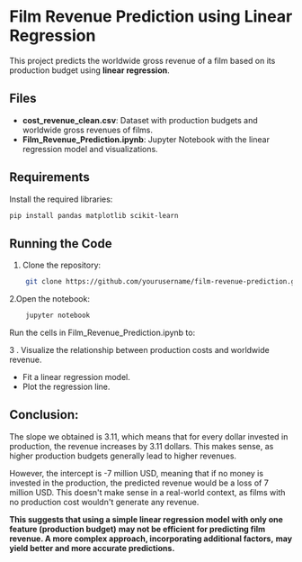 # Film Revenue Prediction using Linear Regression

This project predicts the worldwide gross revenue of a film based on its production budget using **linear regression**.

## Files

- **cost_revenue_clean.csv**: Dataset with production budgets and worldwide gross revenues of films.
- **Film_Revenue_Prediction.ipynb**: Jupyter Notebook with the linear regression model and visualizations.

## Requirements

Install the required libraries:

```bash
pip install pandas matplotlib scikit-learn
```

## Running the Code

1. Clone the repository:
```bash
    git clone https://github.com/yourusername/film-revenue-prediction.git
```

2.Open the notebook:
```bash
    jupyter notebook
```

Run the cells in Film_Revenue_Prediction.ipynb to:

3 . Visualize the relationship between production costs and worldwide revenue.
- Fit a linear regression model.
- Plot the regression line.

## Conclusion:
The slope we obtained is 3.11, which means that for every dollar invested in production, the revenue increases by 3.11 dollars.
This makes sense, as higher production budgets generally lead to higher revenues.

However, the intercept is -7 million USD, meaning that if no money is invested in the production, 
the predicted revenue would be a loss of 7 million USD. This doesn't make sense in a real-world context, 
as films with no production cost wouldn't generate any revenue.

**This suggests that using a simple linear regression model with only one feature (production budget)**
**may not be efficient for predicting film revenue. A more complex approach, incorporating additional factors,**
**may yield better and more accurate predictions.**  